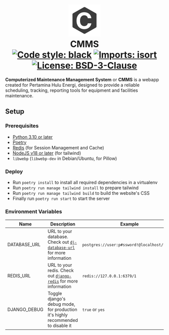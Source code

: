 <h1 align="center">
<img src="cmms/static/icon.svg"/>
<br/>CMMS<br/>
<a href="https://github.com/psf/black"><img alt="Code style: black" src="https://img.shields.io/badge/code%20style-black-000000.svg"></a>
<a href="https://pycqa.github.io/isort"><img alt="Imports: isort" src="https://img.shields.io/badge/%20imports-isort-%231674b1?style=flat&labelColor=ef8336"></a>
<a href="/LICENSE"><img alt="License: BSD-3-Clause" src="https://img.shields.io/badge/license-BSD--3--Clause-blue.svg"></a>
</h1>

**Computerized Maintenance Management System** or **CMMS** is a webapp created for Pertamina Hulu Energi, designed to provide a reliable scheduling, tracking, reporting tools for equipment and facilities maintenance.

## Setup

### Prerequisites
- [Python 3.10 or later](https://www.python.org/)
- [Poetry](https://python-poetry.org/docs/#installation)
- [Redis](https://redis.com/redis-enterprise-software/download-center/software/) (for Session Management and Cache)
- [NodeJS v18 or later](https://nodejs.org/en/) (for tailwind)
- `libwebp` (`libwebp-dev` in Debian/Ubuntu, for Pillow)

### Deploy
- Run `poetry install` to install all required dependencies in a virtualenv
- Run `poetry run manage tailwind install` to prepare tailwind
- Run `poetry run manage tailwind build` to build the website's CSS
- Finally run `poetry run start` to start the server

### Environment Variables

|Name|Description|Example|
|----|-----------|-------|
|DATABASE\_URL|URL to your database. Check out [`dj-database-url`](https://github.com/jazzband/dj-database-url#url-schema) for more information|`postgres://user:p#ssword!@localhost/foobar`|
|REDIS\_URL|URL to your redis. Check out [`django-redis`](https://github.com/jazzband/django-redis#configure-as-cache-backend) for more information|`redis://127.0.0.1:6379/1`|
|DJANGO\_DEBUG|Toggle django's debug mode, for production it's highly recommended to disable it|`true` or `yes`|
